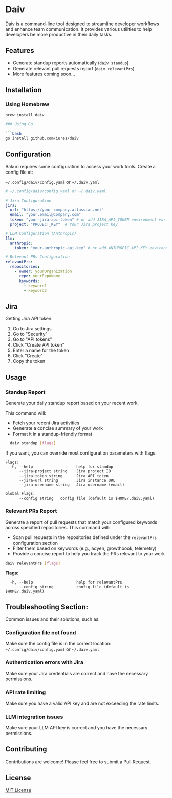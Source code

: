 # Daiv

Daiv is a command-line tool designed to streamline developer workflows and enhance team communication. It provides various utilities to help developers be more productive in their daily tasks.

## Features

- Generate standup reports automatically (`daiv standup`)
- Generate relevant pull requests report (`daiv relevantPrs`)
- More features coming soon...

## Installation

### Using Homebrew

```bash
brew install daiv

### Using Go

```bash
go install github.com/iures/daiv
```

## Configuration

Bakuri requires some configuration to access your work tools. Create a config file at:

`~/.config/daiv/config.yaml` or `~/.daiv.yaml`

```yaml
# ~/.config/daiv/config.yaml or ~/.daiv.yaml

# Jira Configuration
jira:
  url: "https://your-company.atlassian.net"
  email: "your.email@company.com"
  token: "your-jira-api-token" # or add JIRA_API_TOKEN environment variable
  project: "PROJECT_KEY"  # Your Jira project key

# LLM Configuration (Anthropic)
llm:
  anthropic:
    token: "your-anthropic-api-key" # or add ANTHROPIC_API_KEY environment variable

# Relevant PRs Configuration
relevantPrs:
  repositories:
    - owner: yourOrganization
      repo: yourRepoName
      keywords:
        - keyword1
        - keyword2
```

## Jira
Getting Jira API token:

1. Go to Jira settings
2. Go to "Security"
3. Go to "API tokens"
4. Click "Create API token"
5. Enter a name for the token
6. Click "Create"
7. Copy the token

## Usage

### Standup Report
Generate your daily standup report based on your recent work.

This command will:
- Fetch your recent Jira activities
- Generate a concise summary of your work
- Format it in a standup-friendly format

```bash
  daiv standup [flags]
```

If you want, you can override most configuration parameters with flags.

```log
Flags:
  -h, --help                   help for standup
      --jira-project string    Jira project ID
      --jira-token string      Jira API token
      --jira-url string        Jira instance URL
      --jira-username string   Jira username (email)

Global Flags:
      --config string   config file (default is $HOME/.daiv.yaml)
```

### Relevant PRs Report

Generate a report of pull requests that match your configured keywords across specified repositories. This command will:
- Scan pull requests in the repositories defined under the `relevantPrs` configuration section
- Filter them based on keywords (e.g., adyen, growthbook, telemetry)
- Provide a concise report to help you track the PRs relevant to your work

```bash
daiv relevantPrs [flags]
```

**Flags:**
```
  -h, --help                   help for relevantPrs
      --config string          config file (default is $HOME/.daiv.yaml)
```

## Troubleshooting Section:
Common issues and their solutions, such as:

### Configuration file not found
Make sure the config file is in the correct location: `~/.config/daiv/config.yaml` or `~/.daiv.yaml`

### Authentication errors with Jira
Make sure your Jira credentials are correct and have the necessary permissions.

### API rate limiting
Make sure you have a valid API key and are not exceeding the rate limits.

### LLM integration issues
Make sure your LLM API key is correct and you have the necessary permissions.

## Contributing

Contributions are welcome! Please feel free to submit a Pull Request.

## License

[MIT License](LICENSE)
